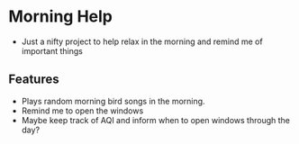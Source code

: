 # Morning Help

- Just a nifty project to help relax in the morning and remind me of important things

## Features

- Plays random morning bird songs in the morning.
- Remind me to open the windows
- Maybe keep track of AQI and inform when to open windows through the day?
